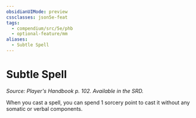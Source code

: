 ```yaml
---
obsidianUIMode: preview
cssclasses: json5e-feat
tags:
  - compendium/src/5e/phb
  - optional-feature/mm
aliases:
  - Subtle Spell
---
```

# Subtle Spell
*Source: Player's Handbook p. 102. Available in the SRD.*  

When you cast a spell, you can spend 1 sorcery point to cast it without any somatic or verbal components.
